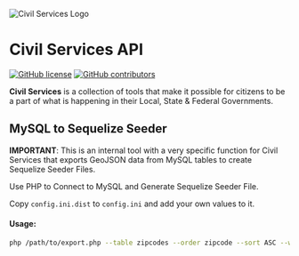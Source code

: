 ![Civil Services Logo](https://cdn.civil.services/common/github-logo.png "Civil Services Logo")

Civil Services API
===

[![GitHub license](https://img.shields.io/badge/license-MIT-blue.svg?style=flat)](https://raw.githubusercontent.com/CivilServiceUSA/geojson-to-mysql/master/LICENSE) [![GitHub contributors](https://img.shields.io/github/contributors/CivilServiceUSA/geojson-to-mysql.svg)](https://github.com/CivilServiceUSA/geojson-to-mysql/graphs/contributors)

__Civil Services__ is a collection of tools that make it possible for citizens to be a part of what is happening in their Local, State & Federal Governments.


MySQL to Sequelize Seeder
---

__IMPORTANT__:  This is an internal tool with a very specific function for Civil Services that exports GeoJSON data from MySQL tables to create Sequelize Seeder Files.

Use PHP to Connect to MySQL and Generate Sequelize Seeder File.

Copy `config.ini.dist` to `config.ini` and add your own values to it.

#### Usage:

```bash
php /path/to/export.php --table zipcodes --order zipcode --sort ASC --where "zipcode like '99%'" --output "./app/seeders/20170301000000-shape-zipcode-99-seeder.js"
```

